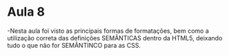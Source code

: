 # Aula 8
-Nesta aula foi visto as principais formas de formatações, bem como a utilização
correta das definições SEMÂNTICAS dentro da HTML5, deixando tudo o que não for 
SEMÂNTINCO para as CSS.
